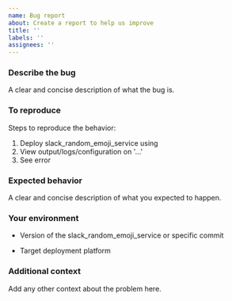 ```yaml
---
name: Bug report
about: Create a report to help us improve
title: ''
labels: ''
assignees: ''
---
```

### Describe the bug

A clear and concise description of what the bug is.

### To reproduce

Steps to reproduce the behavior:

1. Deploy slack_random_emoji_service using
2. View output/logs/configuration on '...'
3. See error

### Expected behavior

A clear and concise description of what you expected to happen.

### Your environment

- Version of the slack_random_emoji_service or specific commit
<!-- - Version of project language -->
- Target deployment platform

### Additional context

Add any other context about the problem here.